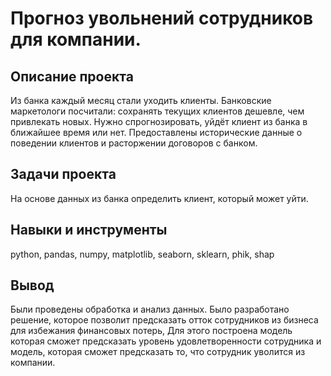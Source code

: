 # Прогноз увольнений сотрудников для компании.
## Описание проекта
Из банка каждый месяц стали уходить клиенты. Банковские маркетологи посчитали: сохранять текущих клиентов дешевле, чем привлекать новых.
Нужно спрогнозировать, уйдёт клиент из банка в ближайшее время или нет. Предоставлены исторические данные о поведении клиентов и расторжении договоров с банком.

## Задачи проекта
На основе данных из банка определить клиент, который может уйти.

## Навыки и инструменты
python, pandas, numpy, matplotlib, seaborn, sklearn, phik, shap

## Вывод
Были проведены обработка и анализ данных. Было разработано решение, которое позволит предсказать отток сотрудников из бизнеса для избежания финансовых потерь, Для этого построена модель которая сможет предсказать уровень удовлетворенности сотрудника и модель, которая сможет предсказать то, что сотрудник уволится из компании.

